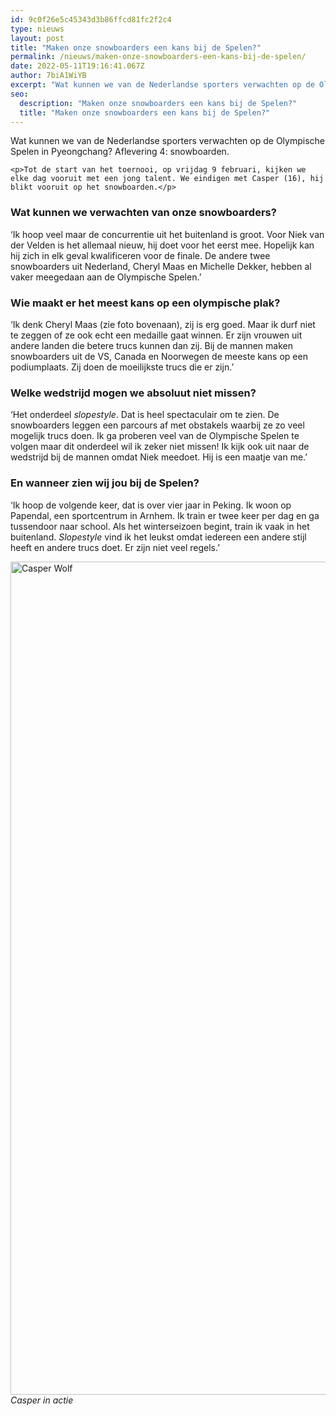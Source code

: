 ```yaml
---
id: 9c0f26e5c45343d3b86ffcd81fc2f2c4
type: nieuws
layout: post
title: "Maken onze snowboarders een kans bij de Spelen?"
permalink: /nieuws/maken-onze-snowboarders-een-kans-bij-de-spelen/
date: 2022-05-11T19:16:41.067Z
author: 7biA1WiYB
excerpt: "Wat kunnen we van de Nederlandse sporters verwachten op de Olympische Spelen in Pyeongchang? Aflevering 4: snowboarden.  "
seo:
  description: "Maken onze snowboarders een kans bij de Spelen?"
  title: "Maken onze snowboarders een kans bij de Spelen?"
---
```

Wat kunnen we van de Nederlandse sporters verwachten op de Olympische Spelen in Pyeongchang? Aflevering 4: snowboarden.  

    <p>Tot de start van het toernooi, op vrijdag 9 februari, kijken we elke dag vooruit met een jong talent. We eindigen met Casper (16), hij blikt vooruit op het snowboarden.</p>
<h3>Wat kunnen we verwachten van onze snowboarders?</h3>
<p>‘Ik hoop veel maar de concurrentie uit het buitenland is groot. Voor Niek van der Velden is het allemaal nieuw, hij doet voor het eerst mee. Hopelijk kan hij zich in elk geval kwalificeren voor de finale. De andere twee snowboarders uit Nederland, Cheryl Maas en Michelle Dekker, hebben al vaker meegedaan aan de Olympische Spelen.’</p>
<h3>Wie maakt er het meest kans op een olympische plak?</h3>
<p>‘Ik denk Cheryl Maas (zie foto bovenaan), zij is erg goed. Maar ik durf niet te zeggen of ze ook echt een medaille gaat winnen. Er zijn vrouwen uit andere landen die betere trucs kunnen dan zij. Bij de mannen maken snowboarders uit de VS, Canada en Noorwegen de meeste kans op een podiumplaats. Zij doen de moeilijkste trucs die er zijn.’</p>
<h3>Welke wedstrijd mogen we absoluut niet missen?</h3>
<p>‘Het onderdeel <em>slopestyle</em>. Dat is heel spectaculair om te zien. De snowboarders leggen een parcours af met obstakels waarbij ze zo veel mogelijk trucs doen. Ik ga proberen veel van de Olympische Spelen te volgen maar dit onderdeel wil ik zeker niet missen! Ik kijk ook uit naar de wedstrijd bij de mannen omdat Niek meedoet. Hij is een maatje van me.’</p>
<h3>En wanneer zien wij jou bij de Spelen?</h3>
<p>‘Ik hoop de volgende keer, dat is over vier jaar in Peking. Ik woon op Papendal, een sportcentrum in Arnhem. Ik train er twee keer per dag en ga tussendoor naar school. Als het winterseizoen begint, train ik vaak in het buitenland. <em>Slopestyle </em>vind ik het leukst omdat iedereen een andere stijl heeft en andere trucs doet. Er zijn niet veel regels.’</p>
<p><div class="media media-element-container media-default"><div id="file-420954" class="file file-image file-image-jpeg">

        
  
  <div class="content">
    <img alt="Casper Wolf" title="Casper Wolf" height="1333" width="2000" class="media-element file-default" data-delta="1" src="https://7dagen.netlify.app/sites/default/files/casper%20wolf.jpg">  </div>

  
</div>
</div><em>Casper in actie</em>  
